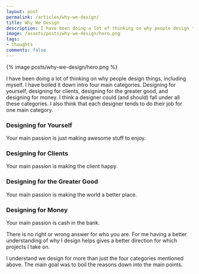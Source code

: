 ```yaml
---
layout: post
permalink: /articles/why-we-design/
title: Why We Design
description: I have been doing a lot of thinking on why people design things, including myself. I have boiled it down intro four main categories.
image: /assets/posts/why-we-design/hero.png
tags:
- thoughts
comments: false
---
```


<div class="hero">{% image posts/why-we-design/hero.png %}</div>

<p>I have been doing a lot of thinking on why people design things, including myself. I have boiled it down intro four main categories. Designing for yourself, designing for clients, designing for the greater good, and designing for money. I think a designer could (and should) fall under all these categories. I also think that each designer tends to do their job for one main category.</p>

<h3>Designing for Yourself</h3>
<p>Your main passion is just making awesome stuff to enjoy.</p>

<h3>Designing for Clients</h3>
<p>Your main passion is making the client happy.</p>

<h3>Designing for the Greater Good</h3>
<p>Your main passion is making the world a better place.</p>

<h3>Designing for Money</h3>
<p>Your main passion is cash in the bank.</p>

<p>There is no right or wrong answer for who you are. For me having a better understanding of why I design helps gives a better direction for which projects I take on.</p>
<p>I understand we design for more than just the four categories mentioned above. The main goal was to boil the reasons down into the main points.</p>
